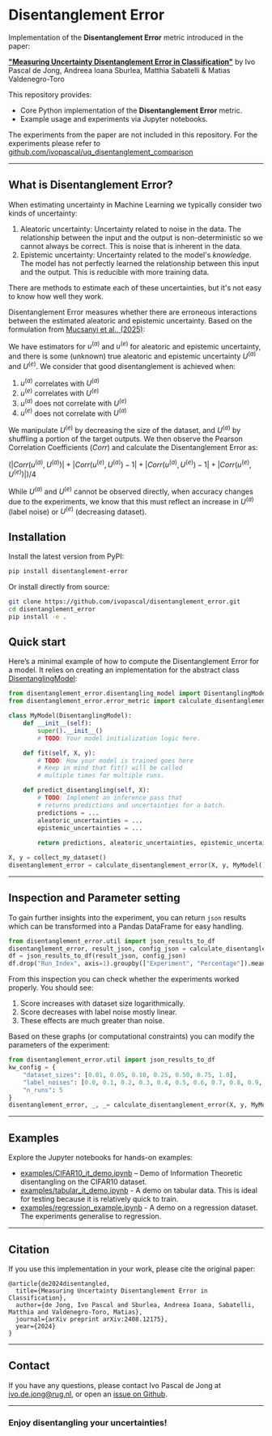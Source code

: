 # Disentanglement Error

Implementation of the **Disentanglement Error** metric introduced in the paper:

[**"Measuring Uncertainty Disentanglement Error in Classification"**](https://arxiv.org/abs/2408.12175)
by Ivo Pascal de Jong, Andreea Ioana Sburlea, Matthia Sabatelli & Matias Valdenegro-Toro

This repository provides:
- Core Python implementation of the **Disentanglement Error** metric.
- Example usage and experiments via Jupyter notebooks.

The experiments from the paper are not included in this repository. For the experiments please refer to [github.com/ivopascal/uq_disentanglement_comparison](https://github.com/ivopascal/uq_disentanglement_comparison)

---

## What is Disentanglement Error?

When estimating uncertainty in Machine Learning we typically consider two kinds of uncertainty:
1. Aleatoric uncertainty: Uncertainty related to noise in the data. The relationship between the input and the output 
is non-deterministic so we cannot always be correct. This is noise that is inherent in the data.
2. Epistemic uncertainty: Uncertainty related to the model's _knowledge_. The model has not perfectly learned the
relationship between this input and the output. This is reducible with more training data.

There are methods to estimate each of these uncertainties, but it's not easy to know how well they work.

Disentanglement Error measures whether there are erroneous interactions between the estimated aleatoric and epistemic uncertainty. 
Based on the formulation from [Mucsanyi et al., (2025)](https://proceedings.neurips.cc/paper_files/paper/2024/hash/5afa9cb1e917b898ad418216dc726fbd-Abstract-Datasets_and_Benchmarks_Track.html):

We have estimators for $u^{(a)}$ and $u^{(e)}$ for aleatoric and epistemic uncertainty, 
and there is some (unknown) true aleatoric and epistemic uncertainty $U^{(a)}$ and $U^{(e)}$. 
We consider that good disentanglement is achieved when:
 1. $u^{(a)}$ correlates with $U^{(a)}$
 2. $u^{(e)}$ correlates with $U^{(e)}$
 3. $u^{(a)}$ does not correlate with $U^{(e)}$
 4. $u^{(e)}$ does not correlate with $U^{(a)}$

We manipulate $U^{(e)}$ by decreasing the size of the dataset, 
and $U^{(a)}$ by shuffling a portion of the target outputs.
We then observe the Pearson Correlation Coefficients ($Corr$) and calculate the Disentanglement Error as:

$(|Corr(u^{(a)}, U^{(a)})| + |Corr(u^{(e)}, U^{(a)})-1| + |Corr(u^{(a)}, U^{(e)})-1| + |Corr(u^{(e)}, U^{(e)})|) /4$

While $U^{(a)}$ and $U^{(e)}$ cannot be observed directly, 
when accuracy changes due to the experiments, we know that this must reflect an increase in $U^{(a)}$ (label noise) or $U^{(e)}$ (decreasing dataset). 

## Installation

Install the latest version from PyPI:

```bash
pip install disentanglement-error
```

Or install directly from source:
```bash
git clone https://github.com/ivopascal/disentanglement_error.git
cd disentanglement_error
pip install -e .
```

## Quick start
Here’s a minimal example of how to compute the Disentanglement Error for a model. 
It relies on creating an implementation for the abstract class [DisentanglingModel](disentanglement_error/disentangling_model.py):


```python
from disentanglement_error.disentangling_model import DisentanglingModel
from disentanglement_error.error_metric import calculate_disentanglement_error

class MyModel(DisentanglingModel):
    def __init__(self):
        super().__init__()
        # TODO: Your model initialization logic here.

    def fit(self, X, y):
        # TODO: How your model is trained goes here
        # Keep in mind that fit() will be called
        # multiple times for multiple runs.

    def predict_disentangling(self, X):
        # TODO: Implement an inference pass that
        # returns predictions and uncertainties for a batch.
        predictions = ...
        aleatoric_uncertainties = ...
        epistemic_uncertainties = ...
        
        return predictions, aleatoric_uncertainties, epistemic_uncertainties

X, y = collect_my_dataset()
disentanglement_error = calculate_disentanglement_error(X, y, MyModel(), return_json=False)
```
---
## Inspection and Parameter setting
To gain further insights into the experiment, you can return `json` results 
which can be transformed into a Pandas DataFrame for easy handling. 
```python
from disentanglement_error.util import json_results_to_df
disentanglement_error, result_json, config_json = calculate_disentanglement_error(X, y, MyModel(), return_json=True)
df = json_results_to_df(result_json, config_json)
df.drop("Run_Index", axis=1).groupby(["Experiment", "Percentage"]).mean().groupby(['Experiment']).plot() # Simple plotting
```
From this inspection you can check whether the experiments worked properly. You should see:

1. Score increases with dataset size logarithmically.
2. Score decreases with label noise mostly linear.
3. These effects are much greater than noise.

Based on these graphs (or computational constraints) you can modify the parameters of the experiment:
```python
from disentanglement_error.util import json_results_to_df
kw_config = {    
    "dataset_sizes": [0.01, 0.05, 0.10, 0.25, 0.50, 0.75, 1.0],
    "label_noises": [0.0, 0.1, 0.2, 0.3, 0.4, 0.5, 0.6, 0.7, 0.8, 0.9, 1.0],
    "n_runs": 5
}
disentanglement_error, _, _= calculate_disentanglement_error(X, y, MyModel(), kw_config=kw_config)
```
---
## Examples

Explore the Jupyter notebooks for hands-on examples:

- [examples/CIFAR10_it_demo.ipynb](examples/CIFAR10_it_demo.ipynb) – Demo of Information Theoretic disentangling on the CIFAR10 dataset. 
- [examples/tabular_it_demo.ipynb](examples/tabular_it_demo.ipynb) - A demo on tabular data. This is ideal for testing because it is relatively quick to train.
- [examples/regression_example.ipynb](examples/regression_example.ipynb) - A demo on a regression dataset. The experiments generalise to regression.

---

## Citation

If you use this implementation in your work, please cite the original paper:
```text
@article{de2024disentangled,
  title={Measuring Uncertainty Disentanglement Error in Classification},
  author={de Jong, Ivo Pascal and Sburlea, Andreea Ioana, Sabatelli, Matthia and Valdenegro-Toro, Matias},
  journal={arXiv preprint arXiv:2408.12175},
  year={2024}
}
```
---
## Contact

If you have any questions, please contact Ivo Pascal de Jong at ivo.de.jong@rug.nl, or open an [issue on Github](https://github.com/ivopascal/disentanglement_error/issues). 

--- 
### Enjoy disentangling your uncertainties!
